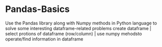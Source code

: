 # Pandas-Basics
Use the Pandas library along with Numpy methods in Python language to solve some interesting dataframe-related problems
create dataframe | select protions of dataframe (row/column) | use numpy mehodsto operate/find information in dataframe
